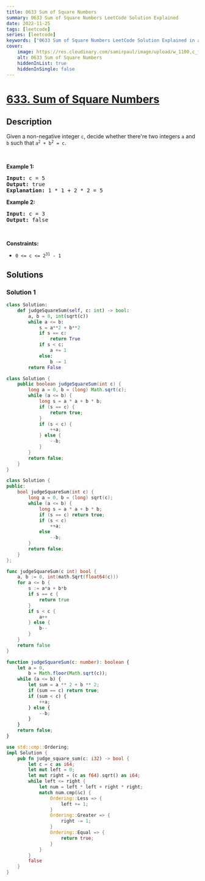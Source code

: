```yaml
---
title: 0633 Sum of Square Numbers
summary: 0633 Sum of Square Numbers LeetCode Solution Explained
date: 2022-11-25
tags: [leetcode]
series: [leetcode]
keywords: ["0633 Sum of Square Numbers LeetCode Solution Explained in all languages", "0633 Sum of Square Numbers", "LeetCode", "leetcode solution in Python3 C++ Java Go PHP Ruby Swift TypeScript Rust C# JavaScript C", "GeeksforGeeks", "InterviewBit", "Coding Ninjas", "HackerRank", "HackerEarth", "CodeChef", "TopCoder", "AlgoExpert", "freeCodeCamp", "Codeforces", "GitHub", "AtCoder", "Samir Paul"]
cover:
    image: https://res.cloudinary.com/samirpaul/image/upload/w_1100,c_fit,co_rgb:FFFFFF,l_text:Arial_75_bold:0633 Sum of Square Numbers - Solution Explained/problem-solving.webp
    alt: 0633 Sum of Square Numbers
    hiddenInList: true
    hiddenInSingle: false
---
```



# [633. Sum of Square Numbers](https://leetcode.com/problems/sum-of-square-numbers)


## Description

<p>Given a non-negative integer <code>c</code>, decide whether there&#39;re two integers <code>a</code> and <code>b</code> such that <code>a<sup>2</sup> + b<sup>2</sup> = c</code>.</p>

<p>&nbsp;</p>
<p><strong class="example">Example 1:</strong></p>

<pre>
<strong>Input:</strong> c = 5
<strong>Output:</strong> true
<strong>Explanation:</strong> 1 * 1 + 2 * 2 = 5
</pre>

<p><strong class="example">Example 2:</strong></p>

<pre>
<strong>Input:</strong> c = 3
<strong>Output:</strong> false
</pre>

<p>&nbsp;</p>
<p><strong>Constraints:</strong></p>

<ul>
	<li><code>0 &lt;= c &lt;= 2<sup>31</sup> - 1</code></li>
</ul>

## Solutions

### Solution 1

<!-- tabs:start -->

```python
class Solution:
    def judgeSquareSum(self, c: int) -> bool:
        a, b = 0, int(sqrt(c))
        while a <= b:
            s = a**2 + b**2
            if s == c:
                return True
            if s < c:
                a += 1
            else:
                b -= 1
        return False
```

```java
class Solution {
    public boolean judgeSquareSum(int c) {
        long a = 0, b = (long) Math.sqrt(c);
        while (a <= b) {
            long s = a * a + b * b;
            if (s == c) {
                return true;
            }
            if (s < c) {
                ++a;
            } else {
                --b;
            }
        }
        return false;
    }
}
```

```cpp
class Solution {
public:
    bool judgeSquareSum(int c) {
        long a = 0, b = (long) sqrt(c);
        while (a <= b) {
            long s = a * a + b * b;
            if (s == c) return true;
            if (s < c)
                ++a;
            else
                --b;
        }
        return false;
    }
};
```

```go
func judgeSquareSum(c int) bool {
	a, b := 0, int(math.Sqrt(float64(c)))
	for a <= b {
		s := a*a + b*b
		if s == c {
			return true
		}
		if s < c {
			a++
		} else {
			b--
		}
	}
	return false
}
```

```ts
function judgeSquareSum(c: number): boolean {
    let a = 0,
        b = Math.floor(Math.sqrt(c));
    while (a <= b) {
        let sum = a ** 2 + b ** 2;
        if (sum == c) return true;
        if (sum < c) {
            ++a;
        } else {
            --b;
        }
    }
    return false;
}
```

```rust
use std::cmp::Ordering;
impl Solution {
    pub fn judge_square_sum(c: i32) -> bool {
        let c = c as i64;
        let mut left = 0;
        let mut right = (c as f64).sqrt() as i64;
        while left <= right {
            let num = left * left + right * right;
            match num.cmp(&c) {
                Ordering::Less => {
                    left += 1;
                }
                Ordering::Greater => {
                    right -= 1;
                }
                Ordering::Equal => {
                    return true;
                }
            }
        }
        false
    }
}
```

<!-- tabs:end -->

<!-- end -->
